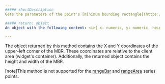 ```yaml
---
##### shortDescription
Gets the parameters of the point's [minimum bounding rectangle](https://en.wikipedia.org/wiki/Minimum_bounding_rectangle) (MBR).

##### return: object
An object with the following content: <i>{ x: numeric, y: numeric, height: numeric, width: numeric }</i>.

---
```

The object returned by this method contains the X and Y coordinates of the upper-left corner of the MBR. These coordinates are relative to the client area (widget's container). Additionally, the returned object contains the height and width of the MBR.

[note]This method is not supported for the [rangeBar](/api-reference/20%20Data%20Visualization%20Widgets/10%20dxChart/5%20Series%20Types/RangeBarSeries '/Documentation/ApiReference/Data_Visualization_Widgets/dxChart/Series_Types/RangeBarSeries/') and [rangeArea](/api-reference/20%20Data%20Visualization%20Widgets/10%20dxChart/5%20Series%20Types/RangeAreaSeries '/Documentation/ApiReference/Data_Visualization_Widgets/dxChart/Series_Types/RangeAreaSeries/') series points.